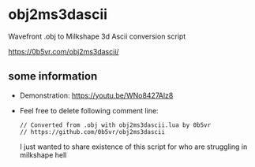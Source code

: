 # obj2ms3dascii

Wavefront .obj to Milkshape 3d Ascii conversion script

https://0b5vr.com/obj2ms3dascii/

## some information

- Demonstration: https://youtu.be/WNo8427Alz8

- Feel free to delete following comment line:
  ```
  // Converted from .obj with obj2ms3dascii.lua by 0b5vr
  // https://github.com/0b5vr/obj2ms3dascii
  ```
  I just wanted to share existence of this script for who are struggling in milkshape hell
